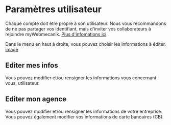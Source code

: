 # Paramètres utilisateur

Chaque compte doit être propre à son utilisateur. Nous vous recommandons de ne pas partager vos identifiant, mais d'inviter vos collaborateurs à rejoindre myWebmecanik. [Plus d'infomations ici](invite-collaborator.md).

Dans le menu en haut à droite, vous pouvez choisir les informations à éditer.
[image](settings.png)

## Editer mes infos ##

Vous pouvez modifier et/ou rensigner les informations vous concernant vous, utilisateur.

## Editer mon agence ##

Vous pouvez modifier et/ou rensigner les informations de votre entreprise.
Vous pouvez également modifier vos informations de carte bancaires (CB).
